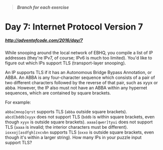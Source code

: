 > ##### Branch for each exercise

# Day 7: Internet Protocol Version 7
##### http://adventofcode.com/2016/day/7

While snooping around the local network of EBHQ, you compile a list of IP addresses (they're IPv7, of course; IPv6 is much too limited). You'd like to figure out which IPs support TLS (transport-layer snooping).

An IP supports TLS if it has an Autonomous Bridge Bypass Annotation, or ABBA. An ABBA is any four-character sequence which consists of a pair of two different characters followed by the reverse of that pair, such as xyyx or abba. However, the IP also must not have an ABBA within any hypernet sequences, which are contained by square brackets.

For example:

`abba[mnop]qrst` supports TLS (`abba` outside square brackets).
`abcd[bddb]xyyx` does not support TLS (`bddb` is within square brackets, even though `xyyx` is outside square brackets).
`aaaa[qwer]tyui` does not support TLS (`aaaa` is invalid; the interior characters must be different).
`ioxxoj[asdfgh]zxcvbn` supports TLS (`oxxo` is outside square brackets, even though it's within a larger string).
How many IPs in your puzzle input support TLS?
